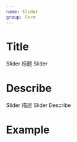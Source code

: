 ```yaml
---
name: Slider
group: Form
---
```


# Title

Slider 标题
Slider

# Describe

Slider 描述
Slider Describe

# Example
